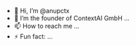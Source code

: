 - 👋 Hi, I’m @anupctx
- 👀 I’m the founder of ContextAI GmbH ...
- 📫 How to reach me ...
- ⚡ Fun fact: ...

<!---
anupctx/anupctx is a ✨ special ✨ repository because its `README.md` (this file) appears on your GitHub profile.
You can click the Preview link to take a look at your changes.
--->
